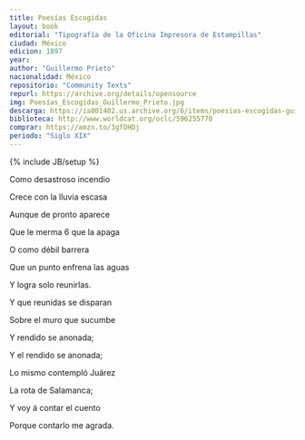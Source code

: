 ```yaml
---
title: Poesías Escogidas
layout: book
editorial: "Tipografía de la Oficina Impresora de Estampillas"
ciudad: México
edicion: 1897
year: 
author: "Guillermo Prieto"
nacionalidad: México
repositorio: "Community Texts"
repurl: https://archive.org/details/opensource
img: Poesías_Escogidas_Guillermo_Prieto.jpg
descarga: https://ia801402.us.archive.org/6/items/poesias-escogidas-guillermo-prieto/Poes%C3%ADas%20Escogidas%20-%20Guillermo%20Prieto.pdf
biblioteca: http://www.worldcat.org/oclc/596255770
comprar: https://amzn.to/3gfDHDj
periodo: "Siglo XIX"
---
```

{% include JB/setup %}

Como desastroso incendio
 
Crece con la lluvia escasa

Aunque de pronto aparece

Que le merma 6 que la apaga

O como débil barrera

Que un punto enfrena las aguas

Y logra solo reunirlas.

Y que reunidas se disparan

Sobre el muro que sucumbe

Y rendido se anonada;

Y el rendido se anonada;

Lo mismo contempló Juárez

La rota de Salamanca;

Y voy á contar el cuento

Porque contarlo me agrada.

